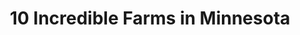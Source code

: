 ---
layout: ampstory
title: 10 Incredible Farms in Minnesota 
cover:
   title: 10 Incredible Farms in Minnesota 
   subtitle: Open Directory Project
   background: ../assets/images/farms/cover.jpg

pages: 
 - layout: thirds
   top: <h1>#1 Crosby Farm Regional Park</h1>
   bottom: "<p>SO beautiful! Nice paved bike paths.</p>"
   background: ../assets/images/farms/A.jpg
   backgroundblur: true   
 - layout: thirds
   top: <h1>#2 Gale Woods Farm</h1>
   bottom: "<p>My kids loved summer camp at Gale Woods Sustainable Agriculture center!.</p>"
   background: ../assets/images/farms/B.jpg
   backgroundblur: true  
 - layout: thirds
   top: <h1>#3 Sapsucker Farms Yellow Belly Cidery</h1>
   bottom: "<p>Fun, good cider and plenty of space on the grounds to sit and eat &drink.</p>"
   background: ../assets/images/farms/C.jpg
   backgroundblur: true
 - layout: thirds
   top: <h1>#4 Fairhaven Farm</h1>
   bottom: "<p>This is such a beautiful place & one of my favorite local orchards.</p>"
   background: ../assets/images/farms/D.jpg
   backgroundblur: true  
 - layout: thirds
   top: <h1>#5 Promised Land Farm</h1>
   bottom: "<p>Lovely staff they were always making sure the children we’re safe.</p>"
   background: ../assets/images/farms/E.jpg
   backgroundblur: true  
 - layout: thirds
   top: <h1>#6 Treasured Haven Farm</h1>
   bottom: "<p> 53407 Government Rd, Rush City, MN 55069, United States|4.6(72).</p>"
   background: ../assets/images/farms/F.jpg
   backgroundblur: true  
 - layout: thirds
   top: <h1>#7 The Honeyberry Farm</h1>
   bottom: "<p> 19736 Co Hwy 19, Bagley, MN 56621, United States|4.4(26).</p>"
   background: ../assets/images/farms/G.jpg
   backgroundblur: true 
 - layout: thirds
   top: <h1>#8 Brooklyn Park Historical</h1>
   bottom: "<p> 4345 101st Ave N, Brooklyn Park, MN 55443, United State|4.8(20).</p>"
   background: ../assets/images/farms/H.jpg
   backgroundblur: true 
 - layout: thirds
   top: <h1>#9 Moonstone Farm</h1>
   bottom: "<p>9060 40th St SW, Montevideo, MN 56265, United States|5(19).</p>"
   background: ../assets/images/farms/I.jpg
   backgroundblur: true 
 - layout: thirds
   top: <h1>#10 Nettle Valley Farm</h1>
   bottom: "<p>23970 County Rd 19, Spring Grove, MN 55974, United States|4.9(18).</p>"
   background: ../assets/images/farms/J.jpg
   backgroundblur: true   
 - layout: thirds
   middle: Continue reading...
   cta:
      link: https://www.knot35.com/toplist/10-incredible-farms-in-minnesota-you-need-to-visit/
      text: 10 Incredible Farms in Minnesota 
      
---